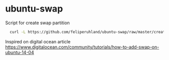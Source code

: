ubuntu-swap
===========

Script for create swap partition

```sh
  curl -L https://github.com/feliperuhland/ubuntu-swap/raw/master/create_swap.sh | sh
```

Inspired on digital ocean article https://www.digitalocean.com/community/tutorials/how-to-add-swap-on-ubuntu-14-04
